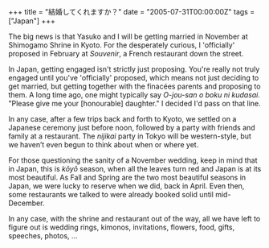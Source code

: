 +++
title = "結婚してくれますか？"
date = "2005-07-31T00:00:00Z"
tags = ["Japan"]
+++

The big news is that Yasuko and I will be getting married in November at
Shimogamo Shrine in Kyoto. For the desperately curious, I 'officially' proposed
in February at *Souvenir*, a French restaurant down the street.<!--more-->
  
In Japan, getting engaged isn't strictly just proposing. You're really not
truly engaged until you've 'officially' proposed, which means not just deciding
to get married, but getting together with the finacées parents and proposing to
them. A long time ago, one might typically say *O-jou-san o boku ni kudasai.*
"Please give me your [honourable] daughter." I decided I'd pass on that line.
  
In any case, after a few trips back and forth to Kyoto, we settled on a
Japanese ceremony just before noon, followed by a party with friends and family
at a restaurant. The *nijikai* party in Tokyo will be western-style, but we
haven’t even begun to think about when or where yet.
  
For those questioning the sanity of a November wedding, keep in mind that in
Japan, this is *kōyō* season, when all the leaves turn red and Japan is at its
most beautiful. As Fall and Spring are the two most beautiful seasons in Japan,
we were lucky to reserve when we did, back in April. Even then, some
restaurants we talked to were already booked solid until mid-December.  
  
In any case, with the shrine and restaurant out of the way, all we have left to
figure out is wedding rings, kimonos, invitations, flowers, food, gifts,
speeches, photos, ...
